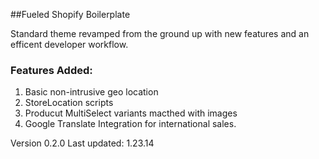 ##Fueled Shopify Boilerplate

Standard theme revamped from the ground up with new features and an efficent developer workflow. 

### Features Added:
   1. Basic non-intrusive geo location
   2. StoreLocation scripts
   3. Producut MultiSelect variants macthed with images
   4. Google Translate Integration for international sales. 

Version 0.2.0 
Last updated: 1.23.14
